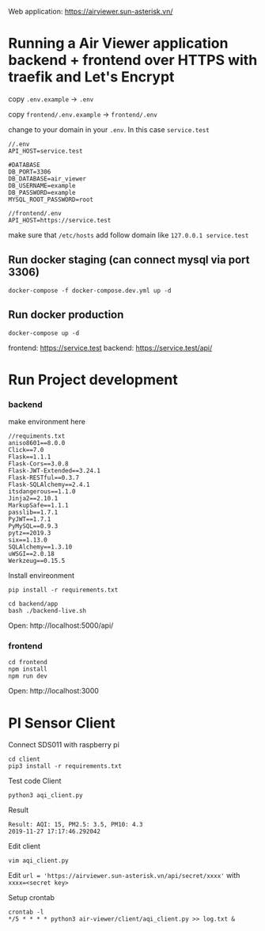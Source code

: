 Web application:
https://airviewer.sun-asterisk.vn/ 

# Running a Air Viewer application backend + frontend over HTTPS with traefik and Let's Encrypt

copy `.env.example` -> `.env`


copy `frontend/.env.example` -> `frontend/.env`


change to your domain in your `.env`. In this case `service.test`

```
//.env
API_HOST=service.test

#DATABASE
DB_PORT=3306
DB_DATABASE=air_viewer
DB_USERNAME=example
DB_PASSWORD=example
MYSQL_ROOT_PASSWORD=root
```

```
//frontend/.env
API_HOST=https://service.test
```

make sure that `/etc/hosts` add follow domain like `127.0.0.1 service.test`


## Run docker staging (can connect mysql via port 3306)

```
docker-compose -f docker-compose.dev.yml up -d
```

## Run docker production

```
docker-compose up -d
```

frontend: https://service.test
backend: https://service.test/api/

# Run Project development

### backend

make environment here
```
//requiments.txt
aniso8601==8.0.0
Click==7.0
Flask==1.1.1
Flask-Cors==3.0.8
Flask-JWT-Extended==3.24.1
Flask-RESTful==0.3.7
Flask-SQLAlchemy==2.4.1
itsdangerous==1.1.0
Jinja2==2.10.1
MarkupSafe==1.1.1
passlib==1.7.1
PyJWT==1.7.1
PyMySQL==0.9.3
pytz==2019.3
six==1.13.0
SQLAlchemy==1.3.10
uWSGI==2.0.18
Werkzeug==0.15.5
```

Install envireonment 
```
pip install -r requirements.txt

cd backend/app
bash ./backend-live.sh
```
Open: http://localhost:5000/api/

### frontend
```
cd frontend
npm install
npm run dev
```
Open: http://localhost:3000

# PI Sensor Client
Connect SDS011 with raspberry pi
```
cd client
pip3 install -r requirements.txt
```
Test code Client
```
python3 aqi_client.py
```
Result
```
Result: AQI: 15, PM2.5: 3.5, PM10: 4.3
2019-11-27 17:17:46.292042
```
Edit client
```
vim aqi_client.py
```
Edit `url = 'https://airviewer.sun-asterisk.vn/api/secret/xxxx'`
with `xxxx=<secret key>`

Setup crontab
```
crontab -l 
*/5 * * * * python3 air-viewer/client/aqi_client.py >> log.txt &
```
